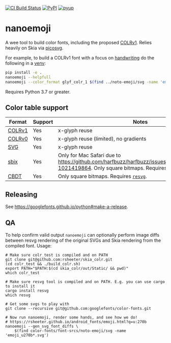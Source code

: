 [![CI Build Status](https://github.com/googlefonts/nanoemoji/workflows/Continuous%20Test%20+%20Deploy/badge.svg?branch=main)](https://github.com/googlefonts/nanoemoji/actions/workflows/ci.yml?query=workflow%3ATest+branch%3Amain)
[![PyPI](https://img.shields.io/pypi/v/nanoemoji.svg)](https://pypi.org/project/nanoemoji/)
[![pyup](https://pyup.io/repos/github/googlefonts/nanoemoji/shield.svg)](https://pyup.io/repos/github/googlefonts/nanoemoji)


# nanoemoji
A wee tool to build color fonts, including the proposed [COLRv1](https://github.com/googlefonts/colr-gradients-spec/blob/main/colr-gradients-spec.md). Relies heavily on Skia via [picosvg](https://github.com/googlefonts/picosvg).

For example, to build a COLRv1 font with a focus on [handwriting](https://rsheeter.github.io/android_fonts/emoji.html?q=u:270d) do the following in a [venv](https://docs.python.org/3/library/venv.html):

```bash
pip install -e .
nanoemoji --helpfull
nanoemoji --color_format glyf_colr_1 $(find ../noto-emoji/svg -name 'emoji_u270d*.svg')
```

Requires Python 3.7 or greater.

## Color table support

| Format | Support | Notes |
| --- | --- | --- |
| [COLRv1](https://docs.microsoft.com/en-us/typography/opentype/spec/colr#colr-formats) | Yes | x-glyph reuse |
| [COLRv0](https://docs.microsoft.com/en-us/typography/opentype/spec/colr#colr-formats) | Yes | x-glyph reuse (limited), no gradients |
| [SVG](https://docs.microsoft.com/en-us/typography/opentype/spec/svg) | Yes | x-glyph reuse |
| [sbix](https://docs.microsoft.com/en-us/typography/opentype/spec/sbix) | Yes | Only for Mac Safari due to https://github.com/harfbuzz/harfbuzz/issues/2679#issuecomment-1021419864. Only square bitmaps. Requires [`resvg`](https://github.com/RazrFalcon/resvg).|
| [CBDT](https://docs.microsoft.com/en-us/typography/opentype/spec/cbdt) | Yes |  Only square bitmaps. Requires [`resvg`](https://github.com/RazrFalcon/resvg).|

## Releasing

See https://googlefonts.github.io/python#make-a-release.

## QA

To help confirm valid output `nanoemoji` can optionally perform image diffs
between resvg rendering of the original SVGs and Skia rendering from the compiled font. Usage:

```
# Make sure colr_test is compiled and on PATH
git clone git@github.com:rsheeter/skia_colr.git
(cd colr_test && ./build_colr.sh)
export PATH="$PATH:$(cd skia_colr/out/Static/ && pwd)"
which colr_test

# Make sure resvg tool is compiled and on PATH. E.g. you can use cargo to install it
cargo install resvg
which resvg

# Get some svgs to play with
git clone --recursive git@github.com:googlefonts/color-fonts.git

# Now run nanoemoji, render some hands, and see how we do!
# https://rsheeter.github.io/android_fonts/emoji.html?q=u:270b
nanoemoji --gen_svg_font_diffs \
	$(find color-fonts/font-srcs/noto-emoji/svg -name 'emoji_u270b*.svg')

```
